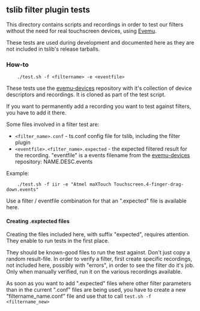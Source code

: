 ## tslib filter plugin tests
This directory contains scripts and recordings in order to test our filters
without the need for real touchscreen devices, using [Evemu](https://www.freedesktop.org/wiki/Evemu/).

These tests are used during development and documented here as they are not
included in tslib's release tarballs.

### How-to


		./test.sh -f <filtername> -e <eventfile>


These tests use the [evemu-devices](https://github.com/whot/evemu-devices)
repository with it's collection of device descriptors and recordings. It is
cloned as part of the test script.

If you want to permanently add a recording you want to test against filters,
you have to add it there.

Some files involved in a filter test are:
* `<filter_name>.conf` - ts.conf config file for tslib, including the filter plugin
* `<eventfile>.<filter_name>.expected` - the expected filtered result for the
recording. "eventfile" is a events filename from the
[evemu-devices](https://github.com/whot/evemu-devices/tree/master/touchscreens)
repository: NAME.DESC.events

Example:

		./test.sh -f iir -e "Atmel maXTouch Touchscreen.4-finger-drag-down.events"


Use a filter / eventfile combination for that an ".expected" file is available
here.

#### Creating .exptected files

Creating the files included here, with suffix "expected", requires attention.
They enable to run tests in the first place.

They should be known-good files to run the test against. Don't just copy
a random result-file. In order to verify a filter, first create specific
recordings, not included here, possibly with "errors", in order to see the
filter do it's job. Only when manually verified, run it on the various
recordings available.

As soon as you want to add ".expected" files where other filter parameters
than in the current ".conf" files are being used, you have to create a new
"filtername_name.conf" file and use that to call `test.sh -f <filtername_new>`

